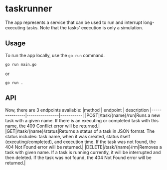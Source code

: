# taskrunner
The app represents a service that can be used to run and interrupt long-executing tasks. Note that the tasks' execution is only a simulation.
## Usage
To run the app locally, use the ```go run``` command.
```shell
go run main.go
```
or
```shell
go run .
```
## API
Now, there are 3 endpoints available:
|method | endpoint | description
|---------------|----------------|-----------|
|POST|/task/{name}/run|Runs a new task with a given name. If there is an executing or completed task with this name, the 409 Conflict error will be returned.|
|GET|/task/{name}/status|Returns a status of a task in JSON format. The status includes: task name, when it was created, status itself (executing/completed), and execution time. If the task was not found, the 404 Not Found error will be returned.|
|DELETE|/task/{name}/rm|Removes a task with given name. If a task is running currently, it will be interrupted and then deleted. If the task was not found, the 404 Not Found error will be returned.|
